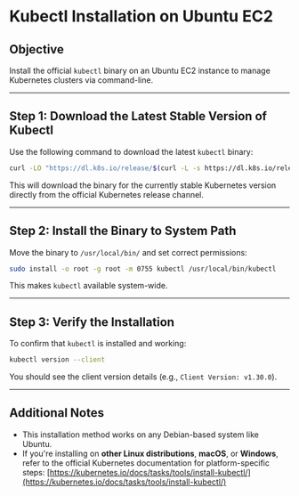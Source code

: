 
# Kubectl Installation on Ubuntu EC2 

## Objective

Install the official `kubectl` binary on an Ubuntu EC2 instance to manage Kubernetes clusters via command-line.

---

## Step 1: Download the Latest Stable Version of Kubectl

Use the following command to download the latest `kubectl` binary:

```bash
curl -LO "https://dl.k8s.io/release/$(curl -L -s https://dl.k8s.io/release/stable.txt)/bin/linux/amd64/kubectl"
```

This will download the binary for the currently stable Kubernetes version directly from the official Kubernetes release channel.

---

## Step 2: Install the Binary to System Path

Move the binary to `/usr/local/bin/` and set correct permissions:

```bash
sudo install -o root -g root -m 0755 kubectl /usr/local/bin/kubectl
```

This makes `kubectl` available system-wide.

---

## Step 3: Verify the Installation

To confirm that `kubectl` is installed and working:

```bash
kubectl version --client
```

You should see the client version details (e.g., `Client Version: v1.30.0`).

---

## Additional Notes

* This installation method works on any Debian-based system like Ubuntu.
* If you're installing on **other Linux distributions**, **macOS**, or **Windows**, refer to the official Kubernetes documentation for platform-specific steps:
  [https://kubernetes.io/docs/tasks/tools/install-kubectl/](https://kubernetes.io/docs/tasks/tools/install-kubectl/)

